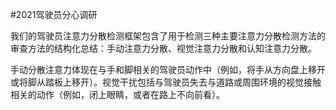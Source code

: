 #2021驾驶员分心调研

我们的驾驶员注意力分散检测框架包含了用于检测三种主要注意力分散检测方法的审查方法的结构化总结：手动注意力分散、视觉注意力分散和认知注意力分散。

手动分散注意力体现在与手和脚相关的驾驶员动作中（例如，将手从方向盘上移开或将脚从踏板上移开）。视觉干扰包括与驾驶员失去与道路或周围环境的视觉接触相关的动作（例如，闭上眼睛，或者在路上不向前看）。